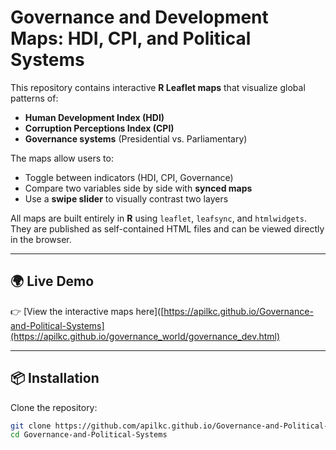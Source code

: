 # Governance and Development Maps: HDI, CPI, and Political Systems

This repository contains interactive **R Leaflet maps** that visualize global patterns of:

- **Human Development Index (HDI)**  
- **Corruption Perceptions Index (CPI)**  
- **Governance systems** (Presidential vs. Parliamentary)

The maps allow users to:
- Toggle between indicators (HDI, CPI, Governance)  
- Compare two variables side by side with **synced maps**  
- Use a **swipe slider** to visually contrast two layers  

All maps are built entirely in **R** using `leaflet`, `leafsync`, and `htmlwidgets`.  
They are published as self-contained HTML files and can be viewed directly in the browser.

---

## 🌍 Live Demo
👉 [View the interactive maps here]([https://apilkc.github.io/Governance-and-Political-Systems](https://apilkc.github.io/governance_world/governance_dev.html)

---

## 📦 Installation
Clone the repository:
```bash
git clone https://github.com/apilkc.github.io/Governance-and-Political-Systems.git
cd Governance-and-Political-Systems
